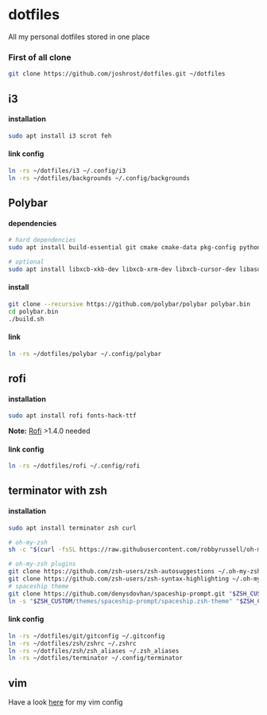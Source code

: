 # dotfiles
All my personal dotfiles stored in one place

### First of all clone
```zsh
git clone https://github.com/joshrost/dotfiles.git ~/dotfiles
```

## i3
#### installation

```zsh
sudo apt install i3 scrot feh
```

#### link config
```zsh
ln -rs ~/dotfiles/i3 ~/.config/i3
ln -rs ~/dotfiles/backgrounds ~/.config/backgrounds
```

## Polybar
#### dependencies
```zsh
# hard dependencies
sudo apt install build-essential git cmake cmake-data pkg-config python3-sphinx libcairo2-dev libxcb1-dev libxcb-util0-dev libxcb-randr0-dev libxcb-composite0-dev python-xcbgen xcb-proto libxcb-image0-dev libxcb-ewmh-dev libxcb-icccm4-dev

# optional
sudo apt install libxcb-xkb-dev libxcb-xrm-dev libxcb-cursor-dev libasound2-dev libpulse-dev i3-wm libjsoncpp-dev libmpdclient-dev libcurl4-openssl-dev libnl-genl-3-dev
```

#### install
```zsh
git clone --recursive https://github.com/polybar/polybar polybar.bin
cd polybar.bin
./build.sh
```

#### link
```zsh
ln -rs ~/dotfiles/polybar ~/.config/polybar
```

## rofi
#### installation
```zsh
sudo apt install rofi fonts-hack-ttf
```
**Note:** [Rofi](https://github.com/DaveDavenport/rofi) >1.4.0 needed
#### link config
```zsh
ln -rs ~/dotfiles/rofi ~/.config/rofi
```

## terminator with zsh
#### installation

```zsh
sudo apt install terminator zsh curl

# oh-my-zsh
sh -c "$(curl -fsSL https://raw.githubusercontent.com/robbyrussell/oh-my-zsh/master/tools/install.sh)"

# oh-my-zsh plugins
git clone https://github.com/zsh-users/zsh-autosuggestions ~/.oh-my-zsh/custom/plugins/zsh-autosuggestions
git clone https://github.com/zsh-users/zsh-syntax-highlighting ~/.oh-my-zsh/custom/plugins/zsh-syntax-highlighting
# spaceship theme
git clone https://github.com/denysdovhan/spaceship-prompt.git "$ZSH_CUSTOM/themes/spaceship-prompt"
ln -s "$ZSH_CUSTOM/themes/spaceship-prompt/spaceship.zsh-theme" "$ZSH_CUSTOM/themes/spaceship.zsh-theme"
```
#### link config
```zsh
ln -rs ~/dotfiles/git/gitconfig ~/.gitconfig
ln -rs ~/dotfiles/zsh/zshrc ~/.zshrc
ln -rs ~/dotfiles/zsh/zsh_aliases ~/.zsh_aliases
ln -rs ~/dotfiles/terminator ~/.config/terminator
```

## vim
Have a look [here](https://github.com/joshrost/.vim) for my vim config


